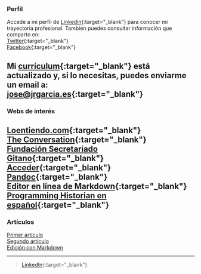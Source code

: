### Perfil

Accede a mi perfil de [Linkedin](https://www.linkedin.com/in/joseramongg){:target="_blank"} para conocer mi trayectoria profesional. También puedes consultar información que comparto en:  
[Twitter](https://twitter.com/joseramongg){:target="_blank"}    
[Facebook](https://www.facebook.com/joseramon.garcia.3382/){:target="_blank"}  

Mi [currículum](cv.md){:target="_blank"} está actualizado y, si lo necesitas, puedes enviarme un email a:  
[jose@jrgarcia.es](mailto:jose@jrgarcia.es){:target="_blank"}   
----

### Webs de interés
[Loentiendo.com](https://loentiendo.com/){:target="_blank"}  
[The Conversation](https://theconversation.com/es){:target="_blank"}  
[Fundación Secretariado Gitano](https://www.gitanos.org/){:target="_blank"}  
[Acceder](https://www.accederempresas.com/){:target="_blank"}  
[Pandoc](https://pandoc.org){:target="_blank"}  
[Editor en línea de Markdown](https://jbt.github.io/markdown-editor/){:target="_blank"}  
[Programming Historian en español](https://programminghistorian.org/es/){:target="_blank"} 
----

### Artículos

[Primer artículo](cv.md)  
[Segundo artículo](Articulo2)  
[Edición con Markdown](Articulo3)






------
> [LinkedIn](http://linkedin.com/in/joseramongg){:target="_blank"} 